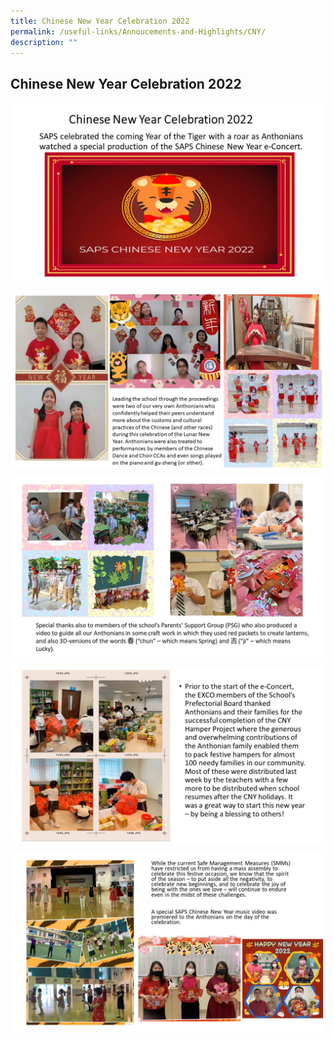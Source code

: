 ```yaml
---
title: Chinese New Year Celebration 2022
permalink: /useful-links/Annoucements-and-Highlights/CNY/
description: ""
---
```



## Chinese New Year Celebration 2022

![](/images/Slide1%20(1).jpeg)

![](/images/Slide2%20(1).jpeg)

![](/images/Slide3.jpeg)

![](/images/Slide4%20(1).jpeg)

![](/images/Slide5%20(1).jpeg)


